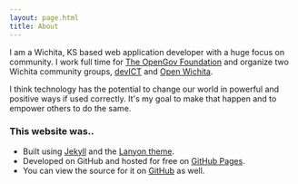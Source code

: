```yaml
---
layout: page.html
title: About
---
```


I am a Wichita, KS based web application developer with a huge focus on
community. I work full time for [The OpenGov Foundation](opengov) and
organize two Wichita community groups, [devICT](devict) and [Open
Wichita](openwichita).

I think technology has the potential to change our world in powerful and
positive ways if used correctly. It's my goal to make that happen and to empower
others to do the same.

### This website was..

* Built using [Jekyll](jekyll) and the [Lanyon theme](lanyon).
* Developed on GitHub and hosted for free on [GitHub Pages](gh-pages).
* You can view the source for it on [GitHub](site-source) as well.

[opengov]: http://opengovfoundation.org
[devict]: https://devict.org
[openwichita]: http://openwichita.com
[jekyll]: https://jekyllrb.com
[lanyon]: https://github.com/poole/lanyon
[gh-pages]: https://pages.github.com
[site-source]: https://github.com/sethetter/sethetter.com
